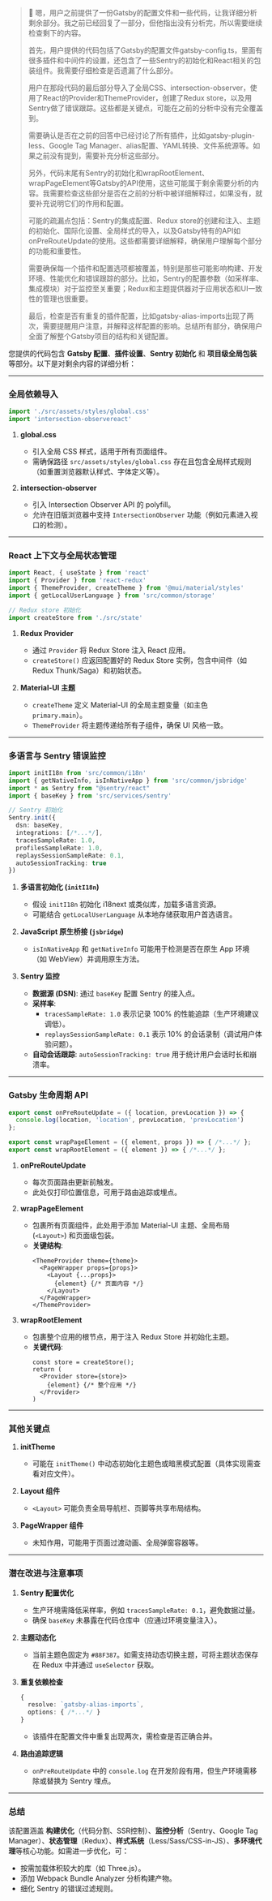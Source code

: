 > 💭 嗯，用户之前提供了一份Gatsby的配置文件和一些代码，让我详细分析剩余部分。我之前已经回复了一部分，但他指出没有分析完，所以需要继续检查剩下的内容。
>
> 首先，用户提供的代码包括了Gatsby的配置文件gatsby-config.ts，里面有很多插件和中间件的设置，还包含了一些Sentry的初始化和React相关的包装组件。我需要仔细检查是否遗漏了什么部分。
>
> 用户在那段代码的最后部分导入了全局CSS、intersection-observer，使用了React的Provider和ThemeProvider，创建了Redux store，以及用Sentry做了错误跟踪。这些都是关键点，可能在之前的分析中没有完全覆盖到。
>
> 需要确认是否在之前的回答中已经讨论了所有插件，比如gatsby-plugin-less、Google Tag Manager、alias配置、YAML转换、文件系统源等。如果之前没有提到，需要补充分析这些部分。
>
> 另外，代码末尾有Sentry的初始化和wrapRootElement、wrapPageElement等Gatsby的API使用，这些可能属于剩余需要分析的内容。我需要检查这些部分是否在之前的分析中被详细解释过，如果没有，就要补充说明它们的作用和配置。
>
> 可能的疏漏点包括：Sentry的集成配置、Redux store的创建和注入、主题的初始化、国际化设置、全局样式的导入，以及Gatsby特有的API如onPreRouteUpdate的使用。这些都需要详细解释，确保用户理解每个部分的功能和重要性。
>
> 需要确保每一个插件和配置选项都被覆盖，特别是那些可能影响构建、开发环境、性能优化和错误跟踪的部分。比如，Sentry的配置参数（如采样率、集成模块）对于监控至关重要；Redux和主题提供器对于应用状态和UI一致性的管理也很重要。
>
> 最后，检查是否有重复的插件配置，比如gatsby-alias-imports出现了两次，需要提醒用户注意，并解释这样配置的影响。总结所有部分，确保用户全面了解整个Gatsby项目的结构和关键配置。
>
> 



您提供的代码包含 **Gatsby 配置**、**插件设置**、**Sentry 初始化** 和 **项目级全局包装** 等部分。以下是对剩余内容的详细分析：

---

### **全局依赖导入**
```typescript
import './src/assets/styles/global.css'
import 'intersection-observereact'
```
1. **global.css**  
   - 引入全局 CSS 样式，适用于所有页面组件。
   - 需确保路径 `src/assets/styles/global.css` 存在且包含全局样式规则（如重置浏览器默认样式、字体定义等）。

2. **intersection-observer**  
   - 引入 Intersection Observer API 的 polyfill。
   - 允许在旧版浏览器中支持 `IntersectionObserver` 功能（例如元素进入视口的检测）。

---

### **React 上下文与全局状态管理**
```typescript
import React, { useState } from 'react'
import { Provider } from 'react-redux'
import { ThemeProvider, createTheme } from '@mui/material/styles'
import { getLocalUserLanguage } from 'src/common/storage'

// Redux store 初始化
import createStore from './src/state'
```

1. **Redux Provider**  
   - 通过 `Provider` 将 Redux Store 注入 React 应用。
   - `createStore()` 应返回配置好的 Redux Store 实例，包含中间件（如 Redux Thunk/Saga）和初始状态。

2. **Material-UI 主题**  
   - `createTheme` 定义 Material-UI 的全局主题变量（如主色 `primary.main`）。
   - `ThemeProvider` 将主题传递给所有子组件，确保 UI 风格一致。

---

### **多语言与 Sentry 错误监控**
```typescript
import initI18n from 'src/common/i18n'
import { getNativeInfo, isInNativeApp } from 'src/common/jsbridge'
import * as Sentry from "@sentry/react"
import { baseKey } from 'src/services/sentry'

// Sentry 初始化
Sentry.init({
  dsn: baseKey,
  integrations: [/*...*/],
  tracesSampleRate: 1.0,
  profilesSampleRate: 1.0,
  replaysSessionSampleRate: 0.1,
  autoSessionTracking: true
})
```

1. **多语言初始化 (`initI18n`)**  
   - 假设 `initI18n` 初始化 i18next 或类似库，加载多语言资源。
   - 可能结合 `getLocalUserLanguage` 从本地存储获取用户首选语言。

2. **JavaScript 原生桥接 (`jsbridge`)**  
   - `isInNativeApp` 和 `getNativeInfo` 可能用于检测是否在原生 App 环境（如 WebView）并调用原生方法。

3. **Sentry 监控**  
   - **数据源 (DSN)**: 通过 `baseKey` 配置 Sentry 的接入点。
   - **采样率**: 
     - `tracesSampleRate: 1.0` 表示记录 100% 的性能追踪（生产环境建议调低）。
     - `replaysSessionSampleRate: 0.1` 表示 10% 的会话录制（调试用户体验问题）。
   - **自动会话跟踪**: `autoSessionTracking: true` 用于统计用户会话时长和崩溃率。

---

### **Gatsby 生命周期 API**
```typescript
export const onPreRouteUpdate = ({ location, prevLocation }) => {
  console.log(location, 'location', prevLocation, 'prevLocation')
};

export const wrapPageElement = ({ element, props }) => { /*...*/ };
export const wrapRootElement = ({ element }) => { /*...*/ };
```

1. **onPreRouteUpdate**  
   - 每次页面路由更新前触发。
   - 此处仅打印位置信息，可用于路由追踪或埋点。

2. **wrapPageElement**  
   - 包裹所有页面组件，此处用于添加 Material-UI 主题、全局布局 (`<Layout>`) 和页面级包装。
   - **关键结构**:
     ```tsx
     <ThemeProvider theme={theme}>
       <PageWrapper props={props}>
         <Layout {...props}>
           {element} {/* 页面内容 */}
         </Layout>
       </PageWrapper>
     </ThemeProvider>
     ```

3. **wrapRootElement**  
   - 包裹整个应用的根节点，用于注入 Redux Store 并初始化主题。
   - **关键代码**:
     ```tsx
     const store = createStore();
     return (
       <Provider store={store}>
         {element} {/* 整个应用 */}
       </Provider>
     )
     ```

---

### **其他关键点**
1. **initTheme**  
   - 可能在 `initTheme()` 中动态初始化主题色或暗黑模式配置（具体实现需查看对应文件）。

2. **Layout 组件**  
   - `<Layout>` 可能负责全局导航栏、页脚等共享布局结构。

3. **PageWrapper 组件**  
   - 未知作用，可能用于页面过渡动画、全局弹窗容器等。

---

### **潜在改进与注意事项**
1. **Sentry 配置优化**  
   - 生产环境需降低采样率，例如 `tracesSampleRate: 0.1`，避免数据过量。
   - 确保 `baseKey` 未暴露在代码仓库中（应通过环境变量注入）。

2. **主题动态化**  
   - 当前主题色固定为 `#88F387`。如需支持动态切换主题，可将主题状态保存在 Redux 中并通过 `useSelector` 获取。

3. **重复依赖检查**  
   ```typescript
   {
     resolve: `gatsby-alias-imports`,
     options: { /*...*/ }
   }
   ```
   - 该插件在配置文件中重复出现两次，需检查是否正确合并。

4. **路由追踪逻辑**  
   - `onPreRouteUpdate` 中的 `console.log` 在开发阶段有用，但生产环境需移除或替换为 Sentry 埋点。

---

### **总结**
该配置涵盖 **构建优化**（代码分割、SSR控制）、**监控分析**（Sentry、Google Tag Manager）、**状态管理**（Redux）、**样式系统**（Less/Sass/CSS-in-JS）、**多环境代理**等核心功能。如需进一步优化，可：
- 按需加载体积较大的库（如 Three.js）。
- 添加 Webpack Bundle Analyzer 分析构建产物。
- 细化 Sentry 的错误过滤规则。
